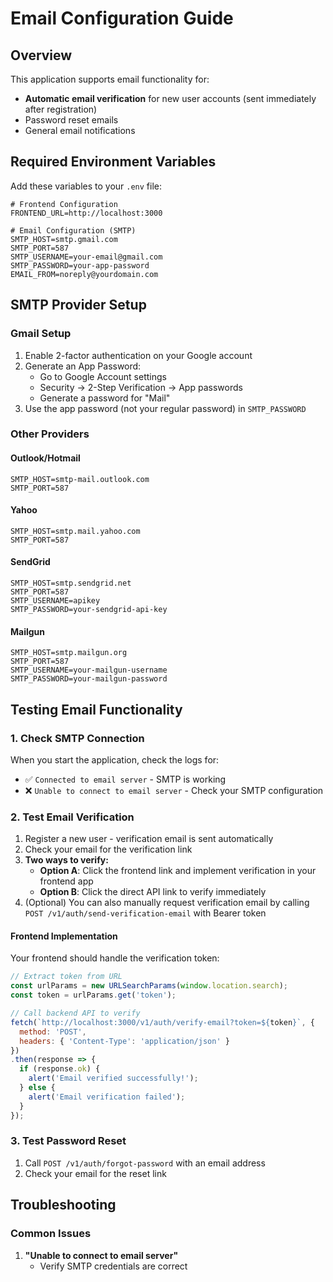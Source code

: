 # Email Configuration Guide

## Overview
This application supports email functionality for:
- **Automatic email verification** for new user accounts (sent immediately after registration)
- Password reset emails
- General email notifications

## Required Environment Variables

Add these variables to your `.env` file:

```env
# Frontend Configuration
FRONTEND_URL=http://localhost:3000

# Email Configuration (SMTP)
SMTP_HOST=smtp.gmail.com
SMTP_PORT=587
SMTP_USERNAME=your-email@gmail.com
SMTP_PASSWORD=your-app-password
EMAIL_FROM=noreply@yourdomain.com
```

## SMTP Provider Setup

### Gmail Setup
1. Enable 2-factor authentication on your Google account
2. Generate an App Password:
   - Go to Google Account settings
   - Security → 2-Step Verification → App passwords
   - Generate a password for "Mail"
3. Use the app password (not your regular password) in `SMTP_PASSWORD`

### Other Providers

#### Outlook/Hotmail
```env
SMTP_HOST=smtp-mail.outlook.com
SMTP_PORT=587
```

#### Yahoo
```env
SMTP_HOST=smtp.mail.yahoo.com
SMTP_PORT=587
```

#### SendGrid
```env
SMTP_HOST=smtp.sendgrid.net
SMTP_PORT=587
SMTP_USERNAME=apikey
SMTP_PASSWORD=your-sendgrid-api-key
```

#### Mailgun
```env
SMTP_HOST=smtp.mailgun.org
SMTP_PORT=587
SMTP_USERNAME=your-mailgun-username
SMTP_PASSWORD=your-mailgun-password
```

## Testing Email Functionality

### 1. Check SMTP Connection
When you start the application, check the logs for:
- ✅ `Connected to email server` - SMTP is working
- ❌ `Unable to connect to email server` - Check your SMTP configuration

### 2. Test Email Verification
1. Register a new user - verification email is sent automatically
2. Check your email for the verification link
3. **Two ways to verify:**
   - **Option A**: Click the frontend link and implement verification in your frontend app
   - **Option B**: Click the direct API link to verify immediately
4. (Optional) You can also manually request verification email by calling `POST /v1/auth/send-verification-email` with Bearer token

#### Frontend Implementation
Your frontend should handle the verification token:
```javascript
// Extract token from URL
const urlParams = new URLSearchParams(window.location.search);
const token = urlParams.get('token');

// Call backend API to verify
fetch(`http://localhost:3000/v1/auth/verify-email?token=${token}`, {
  method: 'POST',
  headers: { 'Content-Type': 'application/json' }
})
.then(response => {
  if (response.ok) {
    alert('Email verified successfully!');
  } else {
    alert('Email verification failed');
  }
});
```

### 3. Test Password Reset
1. Call `POST /v1/auth/forgot-password` with an email address
2. Check your email for the reset link

## Troubleshooting

### Common Issues

1. **"Unable to connect to email server"**
   - Verify SMTP credentials are correct